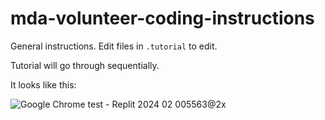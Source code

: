 # mda-volunteer-coding-instructions

General instructions. Edit files in `.tutorial` to edit.

Tutorial will go through sequentially.

It looks like this:

![Google Chrome test - Replit 2024 02 005563@2x](https://github.com/Avery2/mda-volunteer-coding-instructions/assets/53503018/fc4aeae0-1b0c-49ae-9c61-da7a92579f56)
